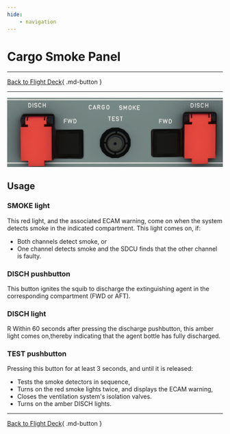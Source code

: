 ```yaml
---
hide:
    - navigation
---
```


# Cargo Smoke Panel

---

[Back to Flight Deck](../index.md){ .md-button }

---

![Cargo Smoke Panel](../../../assets/a32nx-briefing/overhead-panel/cargo-smoke.png "Cargo Smoke Panel")

## Usage

### SMOKE light

This red light, and the associated ECAM warning, come on when the system detects smoke in the indicated compartment. This light comes on, if:

- Both channels detect smoke, or
- One channel detects smoke and the SDCU finds that the other channel is faulty.

### DISCH pushbutton

This button ignites the squib to discharge the extinguishing agent in the corresponding compartment (FWD or AFT).

### DISCH light
R Within 60 seconds after pressing the discharge pushbutton, this amber light comes on,thereby indicating that the agent bottle has fully discharged.

### TEST pushbutton

Pressing this button for at least 3 seconds, and until it is released:

- Tests the smoke detectors in sequence,
- Turns on the red smoke lights twice, and displays the ECAM warning,
- Closes the ventilation system's isolation valves.
- Turns on the amber DISCH lights.

---

[Back to Flight Deck](../index.md){ .md-button }
